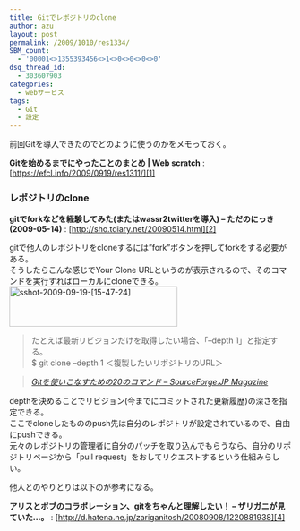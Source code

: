 ```yaml
---
title: Gitでレポジトリのclone
author: azu
layout: post
permalink: /2009/1010/res1334/
SBM_count:
  - '00001<>1355393456<>1<>0<>0<>0<>0'
dsq_thread_id:
  - 303607903
categories:
  - webサービス
tags:
  - Git
  - 設定
---
```

前回Gitを導入できたのでどのように使うのかをメモっておく。

**Gitを始めるまでにやったことのまとめ | Web scratch**
:   [https://efcl.info/2009/0919/res1311/][1]

### レポジトリのclone

**gitでforkなどを経験してみた(またはwassr2twitterを導入) &#8211; ただのにっき(2009-05-14)**
:   [http://sho.tdiary.net/20090514.html][2]

gitで他人のレポジトリをcloneするには&#8221;fork&#8221;ボタンを押してforkをする必要がある。  
そうしたらこんな感じでYour Clone URLというのが表示されるので、そのコマンドを実行すればローカルにcloneできる。  
[<img class="alignnone size-medium wp-image-1335" title="sshot-2009-09-19-[15-47-24]" src="https://efcl.info/wp-content/uploads/2009/09/sshot-2009-09-19-15-47-24-300x72.png" alt="sshot-2009-09-19-[15-47-24]" width="300" height="72" />][3]

<div>
  <blockquote title="Gitを使いこなすための20のコマンド - SourceForge.JP Magazine" cite="http://sourceforge.jp/magazine/09/03/16/0831212/2">
    <p>
      たとえば最新リビジョンだけを取得したい場合、「&#8211;depth 1」と指定する。 <br /> $ git clone &#8211;depth 1 ＜複製したいリポジトリのURL＞
    </p>
  </blockquote>
  
  <blockquote title="Gitを使いこなすための20のコマンド - SourceForge.JP Magazine" cite="http://sourceforge.jp/magazine/09/03/16/0831212/2">
    <p>
      <cite><a href="http://sourceforge.jp/magazine/09/03/16/0831212/2">Gitを使いこなすための20のコマンド &#8211; SourceForge.JP Magazine</a></cite>
    </p>
  </blockquote>
</div>

depthを決めることでリビジョン(今までにコミットされた更新履歴)の深さを指定できる。  
ここでcloneしたもののpush先は自分のレポジトリが設定されているので、自由にpushできる。  
元々のレポジトリの管理者に自分のパッチを取り込んでもらうなら、自分のリポジトリページから「pull request」をおしてリクエストするという仕組みらしい。

他人とのやりとりは以下のが参考になる。

**アリスとボブのコラボレーション、gitをちゃんと理解したい！ &#8211; ザリガニが見ていた&#8230;。**
:   [http://d.hatena.ne.jp/zariganitosh/20080908/1220881938][4]

<br class="spacer_" />

 [1]: ../2009/0919/res1311/ "Gitを始めるまでにやったことのまとめ | Web scratch"
 [2]: http://sho.tdiary.net/20090514.html "gitでforkなどを経験してみた(またはwassr2twitterを導入) - ただのにっき(2009-05-14)"
 [3]: https://efcl.info/wp-content/uploads/2009/09/sshot-2009-09-19-15-47-24.png
 [4]: http://d.hatena.ne.jp/zariganitosh/20080908/1220881938 "アリスとボブのコラボレーション、gitをちゃんと理解したい！ - ザリガニが見ていた...。"
